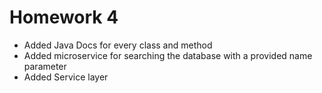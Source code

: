 # Homework 4
- Added Java Docs for every class and method
- Added microservice for searching the database with a provided name parameter
- Added Service layer 
